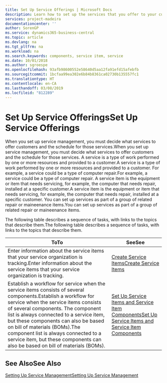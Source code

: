 ```yaml
---
title: Set Up Service Offerings | Microsoft Docs
description: Learn how to set up the services that you offer to your customers.
services: project-madeira
documentationcenter: ''
author: SorenGP
ms.service: dynamics365-business-central
ms.topic: article
ms.devlang: na
ms.tgt_pltfrm: na
ms.workload: na
ms.search.keywords: components, service item, service
ms.date: 10/01/2018
ms.author: sgroespe
ms.openlocfilehash: 93afb98600552e58640d5aa12fa91efd15afebfb
ms.sourcegitcommit: 1bcfaa99ea302e6b84b8361ca02730b135557fc1
ms.translationtype: HT
ms.contentlocale: en-CA
ms.lasthandoff: 03/08/2019
ms.locfileid: "812289"
---
```

# <a name="set-up-service-offerings"></a><span data-ttu-id="72300-103">Set Up Service Offerings</span><span class="sxs-lookup"><span data-stu-id="72300-103">Set Up Service Offerings</span></span>
<span data-ttu-id="72300-104">When you set up service management, you must decide what services to offer customers and the schedule for those services.</span><span class="sxs-lookup"><span data-stu-id="72300-104">When you set up service management, you must decide what services to offer customers and the schedule for those services.</span></span> <span data-ttu-id="72300-105">A service is a type of work performed by one or more resources and provided to a customer.</span><span class="sxs-lookup"><span data-stu-id="72300-105">A service is a type of work performed by one or more resources and provided to a customer.</span></span> <span data-ttu-id="72300-106">For example, a service could be a type of computer repair.</span><span class="sxs-lookup"><span data-stu-id="72300-106">For example, a service could be a type of computer repair.</span></span> <span data-ttu-id="72300-107">A service item is the equipment or item that needs servicing, for example, the computer that needs repair, installed at a specific customer.</span><span class="sxs-lookup"><span data-stu-id="72300-107">A service item is the equipment or item that needs servicing, for example, the computer that needs repair, installed at a specific customer.</span></span> <span data-ttu-id="72300-108">You can set up services as part of a group of related repair or maineenance items.</span><span class="sxs-lookup"><span data-stu-id="72300-108">You can set up services as part of a group of related repair or maineenance items.</span></span>  
  
<span data-ttu-id="72300-109">The following table describes a sequence of tasks, with links to the topics that describe them.</span><span class="sxs-lookup"><span data-stu-id="72300-109">The following table describes a sequence of tasks, with links to the topics that describe them.</span></span>  
  
|<span data-ttu-id="72300-110">**To**</span><span class="sxs-lookup"><span data-stu-id="72300-110">**To**</span></span>|<span data-ttu-id="72300-111">**See**</span><span class="sxs-lookup"><span data-stu-id="72300-111">**See**</span></span>|  
|------------|-------------|  
|<span data-ttu-id="72300-112">Enter information about the service items that your service organization is tracking.</span><span class="sxs-lookup"><span data-stu-id="72300-112">Enter information about the service items that your service organization is tracking.</span></span>|[<span data-ttu-id="72300-113">Create Service Items</span><span class="sxs-lookup"><span data-stu-id="72300-113">Create Service Items</span></span>](service-how-to-create-service-items.md)|  
|<span data-ttu-id="72300-114">Establish a workflow for service when the service items consists of several components.</span><span class="sxs-lookup"><span data-stu-id="72300-114">Establish a workflow for service when the service items consists of several components.</span></span> <span data-ttu-id="72300-115">The component list is always connected to a service item, but these components can also be based on bill of materials (BOMs).</span><span class="sxs-lookup"><span data-stu-id="72300-115">The component list is always connected to a service item, but these components can also be based on bill of materials (BOMs).</span></span>|[<span data-ttu-id="72300-116">Set Up Service Items and Service Item Components</span><span class="sxs-lookup"><span data-stu-id="72300-116">Set Up Service Items and Service Item Components</span></span>](service-how-setup-service-items.md)|  
  
## <a name="see-also"></a><span data-ttu-id="72300-117">See Also</span><span class="sxs-lookup"><span data-stu-id="72300-117">See Also</span></span>  
[<span data-ttu-id="72300-118">Setting Up Service Management</span><span class="sxs-lookup"><span data-stu-id="72300-118">Setting Up Service Management</span></span>](service-setup-service.md)   